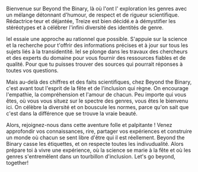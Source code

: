   
Bienvenue sur Beyond the Binary, là où l'ont l' exploration les genres avec un mélange détonnant d'humour, de respect et de rigueur scientifique. Rédactrice·teur et déjantée, Treize est bien décidé.e à démystifier les stéréotypes et à célébrer l'infini diversité des identités de genre.

Iel essaie une approche au rationnel que possible. S'appuie sur la science et la recherche pour t'offrir des informations précises et à jour sur tous les sujets liés à la transidentité. Iel se plonge dans les travaux des chercheurs et des experts du domaine pour vous fournir des ressources fiables et de qualité. Pour que tu puisses trouver des sources qui pourrait réponses à toutes vos questions.

Mais au-delà des chiffres et des faits scientifiques, chez Beyond the Binary, c'est avant tout l'esprit de la fête et de l'inclusion qui règne. On encourage l'empathie, la compréhension et l'amour de chacun. Peu importe qui vous êtes, où vous vous situez sur le spectre des genres, vous êtes le bienvenu ici. On célèbre la diversité et on bouscule les normes, parce qu'on sait que c'est dans la différence que se trouve la vraie beauté.

Alors, rejoignez-nous dans cette aventure folle et palpitante ! Venez approfondir vos connaissances, rire, partager vos expériences et construire un monde où chacun se sent libre d'être qui il est réellement. Beyond the Binary casse les étiquettes, et on respecte toutes les indivudualité. Alors prépare toi à vivre une expérience, où la science se marie à la fête et où les genres s'entremêlent dans un tourbillon d'inclusion. Let's go beyond, together!
